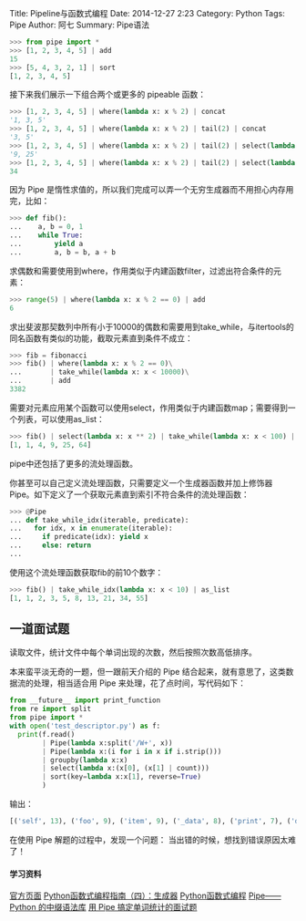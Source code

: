 Title: Pipeline与函数式编程
Date: 2014-12-27 2:23
Category: Python
Tags: Pipe
Author: 阿七
Summary: Pipe语法

```python
>>> from pipe import *  
>>> [1, 2, 3, 4, 5] | add  
15  
>>> [5, 4, 3, 2, 1] | sort  
[1, 2, 3, 4, 5]  
```
接下来我们展示一下组合两个或更多的 pipeable 函数：

```python
>>> [1, 2, 3, 4, 5] | where(lambda x: x % 2) | concat  
'1, 3, 5'  
>>> [1, 2, 3, 4, 5] | where(lambda x: x % 2) | tail(2) | concat  
'3, 5'  
>>> [1, 2, 3, 4, 5] | where(lambda x: x % 2) | tail(2) | select(lambda x: x * x) | concat  
'9, 25'  
>>> [1, 2, 3, 4, 5] | where(lambda x: x % 2) | tail(2) | select(lambda x: x * x) | add  
34  
```
因为 Pipe 是惰性求值的，所以我们完成可以弄一个无穷生成器而不用担心内存用完，比如：
```python
>>> def fib():  
...    a, b = 0, 1  
...    while True:  
...        yield a  
...        a, b = b, a + b  
```
求偶数和需要使用到where，作用类似于内建函数filter，过滤出符合条件的元素：

```python
>>> range(5) | where(lambda x: x % 2 == 0) | add
6
```
求出斐波那契数列中所有小于10000的偶数和需要用到take_while，与itertools的同名函数有类似的功能，截取元素直到条件不成立：

```python
>>> fib = fibonacci
>>> fib() | where(lambda x: x % 2 == 0)\
...       | take_while(lambda x: x < 10000)\
...       | add
3382
```
需要对元素应用某个函数可以使用select，作用类似于内建函数map；需要得到一个列表，可以使用as_list：

```python
>>> fib() | select(lambda x: x ** 2) | take_while(lambda x: x < 100) | as_list
[1, 1, 4, 9, 25, 64]
```
pipe中还包括了更多的流处理函数。

你甚至可以自己定义流处理函数，只需要定义一个生成器函数并加上修饰器Pipe。如下定义了一个获取元素直到索引不符合条件的流处理函数：

```python
>>> @Pipe
... def take_while_idx(iterable, predicate):
...   for idx, x in enumerate(iterable):
...     if predicate(idx): yield x
...     else: return
...
```
使用这个流处理函数获取fib的前10个数字：
```python
>>> fib() | take_while_idx(lambda x: x < 10) | as_list
[1, 1, 2, 3, 5, 8, 13, 21, 34, 55]
```
## 一道面试题
读取文件，统计文件中每个单词出现的次数，然后按照次数高低排序。

本来蛮平淡无奇的一题，但一跟前天介绍的 Pipe 结合起来，就有意思了，这类数据流的处理，相当适合用 Pipe 来处理，花了点时间，写代码如下：

```python
from __future__ import print_function  
from re import split  
from pipe import *  
with open('test_descriptor.py') as f:  
  print(f.read()  
        | Pipe(lambda x:split('/W+', x))  
        | Pipe(lambda x:(i for i in x if i.strip()))  
        | groupby(lambda x:x)  
        | select(lambda x:(x[0], (x[1] | count)))  
        | sort(key=lambda x:x[1], reverse=True)  
        )  
 ```

输出：

```python
[('self', 13), ('foo', 9), ('item', 9), ('_data', 8), ('print', 7), ('def', 5), ('return', 5), ('Jeff', 4)]
```
在使用 Pipe 解题的过程中，发现一个问题： 当出错的时候，想找到错误原因太难了！

#### 学习资料
[官方页面](https://github.com/JulienPalard/Pipe)
[Python函数式编程指南（四）：生成器](http://www.cnblogs.com/huxi/archive/2011/07/14/2106863.html)
[Python函数式编程](http://www.jackyshen.com/2014/10/02/functional-programming-in-Python/)
[Pipe——Python 的中缀语法库](http://blog.csdn.net/gzlaiyonghao/article/details/6287114)
[用 Pipe 搞定单词统计的面试题](http://blog.csdn.net/gzlaiyonghao/article/details/6291668)
